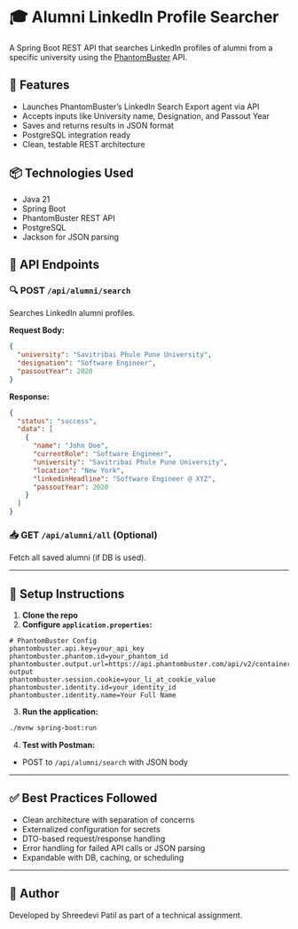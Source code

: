 
# 🎓 Alumni LinkedIn Profile Searcher

A Spring Boot REST API that searches LinkedIn profiles of alumni from a specific university using the [PhantomBuster](https://phantombuster.com) API.

## 🚀 Features

- Launches PhantomBuster’s LinkedIn Search Export agent via API
- Accepts inputs like University name, Designation, and Passout Year
- Saves and returns results in JSON format
- PostgreSQL integration ready
- Clean, testable REST architecture

## 📦 Technologies Used

- Java 21
- Spring Boot
- PhantomBuster REST API
- PostgreSQL 
- Jackson for JSON parsing

## 📄 API Endpoints

### 🔍 POST `/api/alumni/search`

Searches LinkedIn alumni profiles.

**Request Body:**
```json
{
  "university": "Savitribai Phule Pune University",
  "designation": "Software Engineer",
  "passoutYear": 2020
}
```

**Response:**
```json
{
  "status": "success",
  "data": [
    {
      "name": "John Doe",
      "currentRole": "Software Engineer",
      "university": "Savitribai Phule Pune University",
      "location": "New York",
      "linkedinHeadline": "Software Engineer @ XYZ",
      "passoutYear": 2020
    }
  ]
}
```

### 📥 GET `/api/alumni/all` (Optional)
Fetch all saved alumni (if DB is used).

---

## 🔧 Setup Instructions

1. **Clone the repo**
2. **Configure `application.properties`:**
```properties
# PhantomBuster Config
phantombuster.api.key=your_api_key
phantombuster.phantom.id=your_phantom_id
phantombuster.output.url=https://api.phantombuster.com/api/v2/containers/fetch-output
phantombuster.session.cookie=your_li_at_cookie_value
phantombuster.identity.id=your_identity_id
phantombuster.identity.name=Your Full Name
```

3. **Run the application:**
```bash
./mvnw spring-boot:run
```

4. **Test with Postman:**
- POST to `/api/alumni/search` with JSON body

---

## ✅ Best Practices Followed

- Clean architecture with separation of concerns
- Externalized configuration for secrets
- DTO-based request/response handling
- Error handling for failed API calls or JSON parsing
- Expandable with DB, caching, or scheduling

---

## 📧 Author

Developed by Shreedevi Patil as part of a technical assignment.
